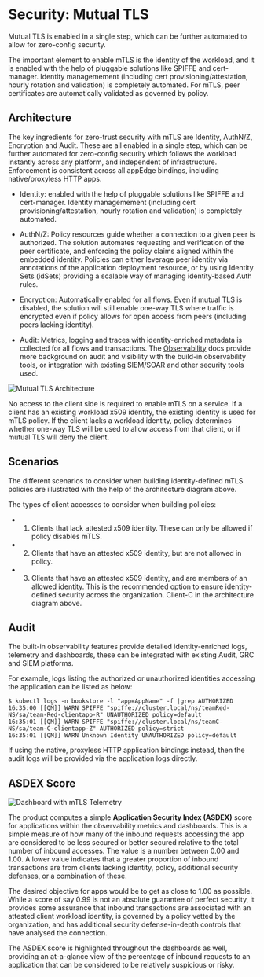 # Security: Mutual TLS


Mutual TLS is enabled in a single step, which can be further automated to allow for zero-config security. 


The important element to enable mTLS is the identity of the workload, and it is enabled with the help of pluggable solutions like SPIFFE and cert-manager. Identity managemement (including cert provisioning/attestation, hourly rotation and validation) is completely automated. For mTLS, peer certificates are automatically validated as governed by policy.


## Architecture

The key ingredients for zero-trust security with mTLS are Identity, AuthN/Z, Encryption and Audit. These are all enabled in a single step, which can be further automated for zero-config security which follows the workload instantly across any platform, and independent of infrastructure. Enforcement is consistent across all appEdge bindings, including native/proxyless HTTP apps.

* Identity: enabled with the help of pluggable solutions like SPIFFE and cert-manager. Identity managemement (including cert provisioning/attestation, hourly rotation and validation) is completely automated.

* AuthN/Z: Policy resources guide whether a connection to a given peer is authorized. The solution automates requesting and verification of the peer certificate, and enforcing the policy claims aligned within the embedded identity. Policies can either leverage peer identity via annotations of the application deployment resource, or by using Identity Sets (idSets) providing a scalable way of managing identity-based Auth rules.

* Encryption: Automatically enabled for all flows. Even if mutual TLS is disabled, the solution will still enable one-way TLS where traffic is encrypted even if policy allows for open access from peers (including peers lacking identity).

* Audit: Metrics, logging and traces with identity-enriched metadata is collected for all flows and transactions. The [Observability](/docs/observability-dashboards) docs provide more background on audit and visibility with the build-in observability tools, or integration with existing SIEM/SOAR and other security tools used.

![Mutual TLS Architecture](/images/desktop/mTLS-scenarios.png)


No access to the client side is required to enable mTLS on a service. If a client has an existing workload x509 identity, the existing identity is used for mTLS policy. If the client lacks a workload identity, policy determines whether one-way TLS will be used to allow access from that client, or if mutual TLS will deny the client.


## Scenarios

The different scenarios to consider when building identity-defined mTLS policies are illustrated with the help of the architecture diagram above.

The types of client accesses to consider when building policies:

* 1. Clients that lack attested x509 identity. These can only be allowed if policy disables mTLS.

* 2. Clients that have an attested x509 identity, but are not allowed in policy. 

* 3. Clients that have an attested x509 identity, and are members of an allowed identity. This is the recommended option to ensure identity-defined security across the organization. Client-C in the architecture diagram above.


## Audit

The built-in observability features provide detailed identity-enriched logs, telemetry and dashboards, these can be integrated with existing Audit, GRC and SIEM platforms. 

For example, logs listing the authorized or unauthorized identities accessing the application can be listed as below:
``` 
$ kubectl logs -n bookstore -l "app=AppName" -f |grep AUTHORIZED
16:35:00 [[QM]] WARN SPIFFE "spiffe://cluster.local/ns/teamRed-NS/sa/team-Red-clientapp-R" UNAUTHORIZED policy=default
16:35:01 [[QM]] WARN SPIFFE "spiffe://cluster.local/ns/teamC-NS/sa/team-C-clientapp-Z" AUTHORIZED policy=strict
16:35:01 [[QM]] WARN Unknown Identity UNAUTHORIZED policy=default
```

If using the native, proxyless HTTP application bindings instead, then the audit logs will be provided via the application logs directly.

## ASDEX Score

![Dashboard with mTLS Telemetry](/images/desktop/mtls-asdex-dashboard.png)

The product computes a simple **Application Security Index (ASDEX)** score for applications within the observability metrics and dashboards. This is a simple measure of how many of the inbound requests accessing the app are considered to be less secured or better secured relative to the total number of inbound accesses. The value is a number between 0.00 and 1.00. A lower value indicates that a greater proportion of inbound transactions are from clients lacking identity, policy, additional security defenses, or a combination of these. 

The desired objective for apps would be to get as close to 1.00 as possible. While a score of say 0.99 is not an absolute guarantee of perfect security, it provides some assurance that inbound transactions are associated with an attested client workload identity, is governed by a policy vetted by the organization, and has additional security defense-in-depth controls that have analysed the connection.

The ASDEX score is highlighted throughout the dashboards as well, providing an at-a-glance view of the percentage of inbound requests to an application that can be considered to be relatively suspicious or risky.




